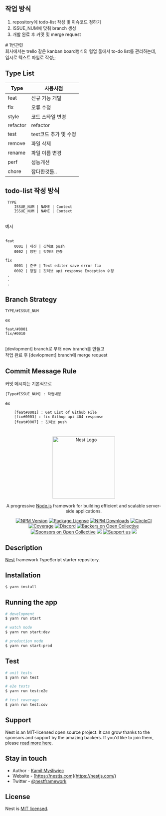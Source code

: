 ## 작업 방식
 
 1. repository에 todo-list 작성 및 이슈코드 정하기
 2. ISSUE_NUM에 맞춰 branch 생성
 3. 개발 완료 후 커밋 및 merge request

\# 1번관련 <br/>
  회사에서는 trello 같은 kanban board형식의 협업 툴에서 to-do list를 관리하는데, <br/>
  임시로 텍스트 파일로 작성;;

## Type List
 |Type| 사용시점|
 |-|-|
 |feat|신규 기능 개발
 |fix|오류 수정|
 |style| 코드 스타일 변경
 |refactor| refactor
 |test| test코드 추가 및 수정
 |remove| 파일 삭제
 |rename| 파일 이름 변경
 |perf| 성능개선
 |chore| 잡다한것들..

## todo-list 작성 방식
```
 TYPE
    ISSUE_NUM | NAME | Context
    ISSUE_NUM | NAME | Context
```

<br/>
예시 
<br/>
<br/>

```
feat
    0001 | 세진 | 깃허브 push 
    0002 | 정인 | 깃허브 인증

fix
    0001 | 준구 | Text editer save error fix
    0002 | 정원 | 깃허브 api response Exception 수정
 .
 .
 .
```

## Branch Strategy

```
TYPE/#ISSUE_NUM
```
ex 
```
feat/#0001
fix/#0010
```
<br/>
[devlopment] branch로 부터 new branch를 만들고 <br/>
작업 완료 후 [devlopment] branch에 merge request


## Commit Message Rule

커밋 메시지는 기본적으로 
```
[Type#ISSUE_NUM] : 작업내용
```

ex 
``` 
    [feat#0001] : Get List of Github File
    [fix#0003] : fix Githup api 404 response
    [feat#0007] : 깃허브 push
```


#

<p align="center">
  <a href="http://nestjs.com/" target="blank"><img src="https://nestjs.com/img/logo-small.svg" width="200" alt="Nest Logo" /></a>
</p>

[circleci-image]: https://img.shields.io/circleci/build/github/nestjs/nest/master?token=abc123def456
[circleci-url]: https://circleci.com/gh/nestjs/nest

  <p align="center">A progressive <a href="http://nodejs.org" target="_blank">Node.js</a> framework for building efficient and scalable server-side applications.</p>
    <p align="center">
<a href="https://www.npmjs.com/~nestjscore" target="_blank"><img src="https://img.shields.io/npm/v/@nestjs/core.svg" alt="NPM Version" /></a>
<a href="https://www.npmjs.com/~nestjscore" target="_blank"><img src="https://img.shields.io/npm/l/@nestjs/core.svg" alt="Package License" /></a>
<a href="https://www.npmjs.com/~nestjscore" target="_blank"><img src="https://img.shields.io/npm/dm/@nestjs/common.svg" alt="NPM Downloads" /></a>
<a href="https://circleci.com/gh/nestjs/nest" target="_blank"><img src="https://img.shields.io/circleci/build/github/nestjs/nest/master" alt="CircleCI" /></a>
<a href="https://coveralls.io/github/nestjs/nest?branch=master" target="_blank"><img src="https://coveralls.io/repos/github/nestjs/nest/badge.svg?branch=master#9" alt="Coverage" /></a>
<a href="https://discord.gg/G7Qnnhy" target="_blank"><img src="https://img.shields.io/badge/discord-online-brightgreen.svg" alt="Discord"/></a>
<a href="https://opencollective.com/nest#backer" target="_blank"><img src="https://opencollective.com/nest/backers/badge.svg" alt="Backers on Open Collective" /></a>
<a href="https://opencollective.com/nest#sponsor" target="_blank"><img src="https://opencollective.com/nest/sponsors/badge.svg" alt="Sponsors on Open Collective" /></a>
  <a href="https://paypal.me/kamilmysliwiec" target="_blank"><img src="https://img.shields.io/badge/Donate-PayPal-ff3f59.svg"/></a>
    <a href="https://opencollective.com/nest#sponsor"  target="_blank"><img src="https://img.shields.io/badge/Support%20us-Open%20Collective-41B883.svg" alt="Support us"></a>
  <a href="https://twitter.com/nestframework" target="_blank"><img src="https://img.shields.io/twitter/follow/nestframework.svg?style=social&label=Follow"></a>
</p>
  <!--[![Backers on Open Collective](https://opencollective.com/nest/backers/badge.svg)](https://opencollective.com/nest#backer)
  [![Sponsors on Open Collective](https://opencollective.com/nest/sponsors/badge.svg)](https://opencollective.com/nest#sponsor)-->

## Description

[Nest](https://github.com/nestjs/nest) framework TypeScript starter repository.

## Installation

```bash
$ yarn install
```

## Running the app

```bash
# development
$ yarn run start

# watch mode
$ yarn run start:dev

# production mode
$ yarn run start:prod
```

## Test

```bash
# unit tests
$ yarn run test

# e2e tests
$ yarn run test:e2e

# test coverage
$ yarn run test:cov
```

## Support

Nest is an MIT-licensed open source project. It can grow thanks to the sponsors and support by the amazing backers. If you'd like to join them, please [read more here](https://docs.nestjs.com/support).

## Stay in touch

- Author - [Kamil Myśliwiec](https://kamilmysliwiec.com)
- Website - [https://nestjs.com](https://nestjs.com/)
- Twitter - [@nestframework](https://twitter.com/nestframework)

## License

Nest is [MIT licensed](LICENSE).
